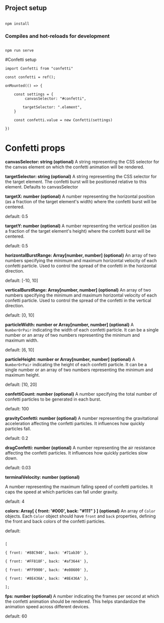 ## Project setup

```

npm install

```

  

### Compiles and hot-reloads for development

```

npm run serve

```

  

#Confetti setup

  
  

    import Confetti from "confetti"
    
    const confetti = ref();
    
    onMounted(() => {
    
	    const settings = {
		     canvasSelector: "#confetti",
    
		    targetSelector: ".element",
	    }
    
	    const confetti.value = new Confetti(settings)
    
    })

  

# Confetti props

**canvasSelector: string (optional)**
A string representing the CSS selector for the canvas element on which the confetti animation will be rendered.

**targetSelector: string (optional)**
A string representing the CSS selector for the target element. The confetti burst will be positioned relative to this element. Defaults to canvasSelector

**targetX: number (optional)**
A number representing the horizontal position (as a fraction of the target element's width) where the confetti burst will be centered. 

default: 0.5

**targetY: number (optional)**
A number representing the vertical position (as a fraction of the target element's height) where the confetti burst will be centered.

default: 0.5

**horizontalBurstRange: Array[number, number] (optional)**
An array of two numbers specifying the minimum and maximum horizontal velocity of each confetti particle. Used to control the spread of the confetti in the horizontal direction.
  
default: [-10, 10]

**verticalBurstRange: Array[number, number] (optional)**
An array of two numbers specifying the minimum and maximum horizontal velocity of each confetti particle. Used to control the spread of the confetti in the vertical direction.

default: [0, 10]

**particleWidth: number or Array[number, number] (optional)**
A `NumberOrPair` indicating the width of each confetti particle. It can be a single number or an array of two numbers representing the minimum and maximum width.

default: [6, 10]

**particleHeight: number or Array[number, number] (optional)**
A `NumberOrPair` indicating the height of each confetti particle. It can be a single number or an array of two numbers representing the minimum and maximum height.  

default: [10, 20]

**confettiCount: number (optional)**
A number specifying the total number of confetti particles to be generated in each burst.

default: 100

**gravityConfetti: number (optional)**
A number representing the gravitational acceleration affecting the confetti particles. It influences how quickly particles fall.

default: 0.2

**dragConfetti: number (optional)**
A number representing the air resistance affecting the confetti particles. It influences how quickly particles slow down.

default: 0.03

**terminalVelocity: number (optional)**

A number representing the maximum falling speed of confetti particles. It caps the speed at which particles can fall under gravity.

default: 4

**colors: Array[ { front: '#000', back: "#111" } ] (optional)**
An array of `Color` objects. Each `Color` object should have `front` and `back` properties, defining the front and back colors of the confetti particles. 

default: 

```

[

{ front: '#88C940', back: '#71ab30' },

{ front: '#FF818F', back: '#af3644' },

{ front: '#FF9900', back: '#e08600' },

{ front: '#8E436A', back: '#8E436A' },

];

```

**fps: number (optional)**
A number indicating the frames per second at which the confetti animation should be rendered. This helps standardize the animation speed across different devices.

default: 60
